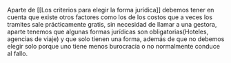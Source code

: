 
Aparte de [[Los criterios para elegir la forma jurídica]] debemos tener en cuenta que existe otros factores como los de los costos que a veces los tramites sale prácticamente gratis, sin necesidad de llamar a una gestora, aparte tenemos que algunas formas jurídicas son obligatorias(Hoteles, agencias de viaje) y que solo tienen una forma, además de que no debemos elegir solo porque uno tiene menos burocracia o no normalmente conduce al fallo.